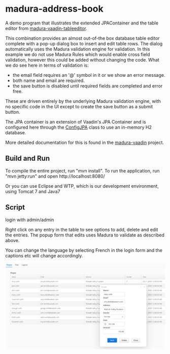 madura-address-book
==
A demo program that illustrates the extended JPAContainer and the table editor from [madura-vaadin-tableeditor](../madura-vaadin-tableeditor/README.md).

This combination provides an almost out-of-the box database table editor complete with a pop-up dialog box to insert and edit table rows. The dialog automatically uses the Madura validation engine for validation. In this example we do not use Madura Rules which would enable cross field validation, however this could be added without changing the code. What we do see here in terms of validation is:

 * the email field requires an '@' symbol in it or we show an error message.
 * both name and email are required.
 * the save button is disabled until required fields are completed and error free.

These are driven entirely by the underlying Madura validation engine, with no specific code in the UI except to create the save button as a submit button.

The JPA container is an extension of Vaadin's JPA Container and is configured here through the [ConfigJPA](src/main/java/nz/co/senanque/addressbook/jpa/ConfigJPA.java) class to use an in-memory H2 database.

More detailed documentation for this is found in the [madura-vaadin](../madura-vaadin/README.md) project.

Build and Run
--
To compile the entire project, run "mvn install".
To run the application, run "mvn jetty:run" and open http://localhost:8080/

Or you can use Eclipse and WTP, which is our development environment, using Tomcat 7 and Java7

Script
--
login with admin/admin

Right click on any entry in the table to see options to add, delete and edit the entries.
The popup form that edits uses Madura to validate as described above.

You can change the language by selecting French in the login form and the captions etc will change accordingly.

![Address Book with Popup Editor](../madura-vaadin/docs/images/Table.png)